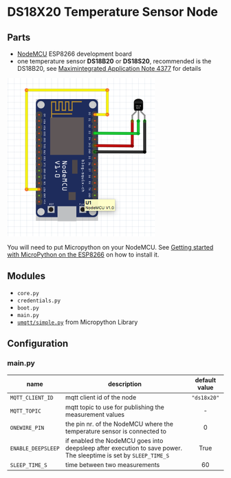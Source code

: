 # DS18X20 Temperature Sensor Node

## Parts

* [NodeMCU][2] ESP8266 development board
* one temperature sensor **DS18B20** or **DS18S20**, recommended is the DS18B20,
see [Maximintegrated Application Note 4377][1] for details

![Schematic][0]

You will need to put Micropython on your NodeMCU. See [Getting started with
MicroPython on the ESP8266][3] on how to install it.

## Modules

* ``core.py``
* ``credentials.py``
* ``boot.py``
* ``main.py``
* [``umqtt/simple.py``][4] from Micropython Library

## Configuration

### main.py

| name                  | description                   | default value |
| --------------------- | ----------------------------- |:-------------:|
| ``MQTT_CLIENT_ID``    | mqtt client id of the node    | ``"ds18x20"``   |
| ``MQTT_TOPIC``        | mqtt topic to use for publishing the measurement values | - |
| ``ONEWIRE_PIN``       | the pin nr. of the NodeMCU where the temperature sensor is connected to | 0 |
| ``ENABLE_DEEPSLEEP``  | if enabled the NodeMCU goes into deepsleep after execution to save power. The sleeptime is set by ``SLEEP_TIME_S``| True |
| ``SLEEP_TIME_S``      | time between two measurements | 60 |

[0]: schematic.png
[1]: https://www.maximintegrated.com/en/app-notes/index.mvp/id/4377
[2]: http://nodemcu.com/index_en.html
[3]: https://docs.micropython.org/en/latest/esp8266/esp8266/tutorial/intro.html
[4]: https://github.com/micropython/micropython-lib/blob/master/umqtt.simple/umqtt/simple.py